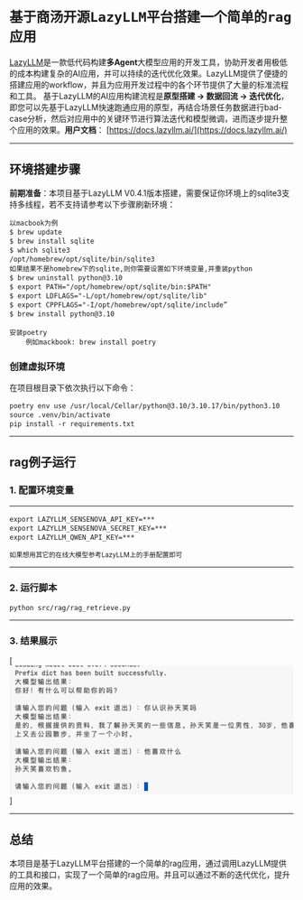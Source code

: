 # `基于商汤开源LazyLLM平台搭建一个简单的rag应用`

[LazyLLM](https://github.com/LazyAGI/LazyLLM)是一款低代码构建**多Agent**大模型应用的开发工具，协助开发者用极低的成本构建复杂的AI应用，并可以持续的迭代优化效果。LazyLLM提供了便捷的搭建应用的workflow，并且为应用开发过程中的各个环节提供了大量的标准流程和工具。
基于LazyLLM的AI应用构建流程是​**原型搭建 -> 数据回流 -> 迭代优化**​，即您可以先基于LazyLLM快速跑通应用的原型，再结合场景任务数据进行bad-case分析，然后对应用中的关键环节进行算法迭代和模型微调，进而逐步提升整个应用的效果。
​**用户文档**​： [https://docs.lazyllm.ai/](https://docs.lazyllm.ai/)

---

## 环境搭建步骤

**前期准备**：本项目基于LazyLLM V0.4.1版本搭建，需要保证你环境上的sqlite3支持多线程，若不支持请参考以下步骤刷新环境：
```
以macbook为例
$ brew update
$ brew install sqlite
$ which sqlite3
/opt/homebrew/opt/sqlite/bin/sqlite3
如果结果不是homebrew下的sqlite,则你需要设置如下环境变量,并重装python
$ brew uninstall python@3.10
$ export PATH="/opt/homebrew/opt/sqlite/bin:$PATH"
$ export LDFLAGS="-L/opt/homebrew/opt/sqlite/lib"
$ export CPPFLAGS="-I/opt/homebrew/opt/sqlite/include”
$ brew install python@3.10

安装poetry
    例如mackbook: brew install poetry
```

### 创建虚拟环境

在项目根目录下依次执行以下命令：

```
poetry env use /usr/local/Cellar/python@3.10/3.10.17/bin/python3.10
source .venv/bin/activate
pip install -r requirements.txt
```

---

## rag例子运行

### 1. 配置环境变量

---
```
export LAZYLLM_SENSENOVA_API_KEY=***
export LAZYLLM_SENSENOVA_SECRET_KEY=***
export LAZYLLM_QWEN_API_KEY=***
```
<small>如果想用其它的在线大模型参考LazyLLM上的手册配置即可</small>

---

### 2. 运行脚本

``` shell
python src/rag/rag_retrieve.py
```
---

### 3. 结果展示

[![结果展示](docs/assets/result.png)]

---
## 总结
本项目是基于LazyLLM平台搭建的一个简单的rag应用，通过调用LazyLLM提供的工具和接口，实现了一个简单的rag应用。并且可以通过不断的迭代优化，提升应用的效果。